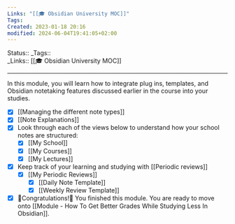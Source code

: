 ```yaml
---
Links: "[[🎓 Obsidian University MOC]]"
Tags: 
Created: 2023-01-18 20:16
modified: 2024-06-04T19:41:05+02:00
---
```

Status:: 
\_Tags::  
\_Links::  [[🎓 Obsidian University MOC]]
___

In this module, you will learn how to integrate plug ins, templates, and Obsidian notetaking features discussed earlier in the course into your studies.
- [x] [[Managing the different note types]]
- [x] [[Note Explanations]]
- [x] Look through each of the views below to understand how your school notes are structured:
	- [x] [[My School]]
	- [x] [[My Courses]]
	- [x] [[My Lectures]]
- [x] Keep track of your learning and studying with [[Periodic reviews]]
	- [x] [[My Periodic Reviews]]
		- [x] [[Daily Note Template]]
		- [x] [[Weekly Review Template]]
- [x] 🎊Congratulations!🎊 You finished this module. You are ready to move onto [[Module - How To Get Better Grades While Studying Less In Obsidian]].